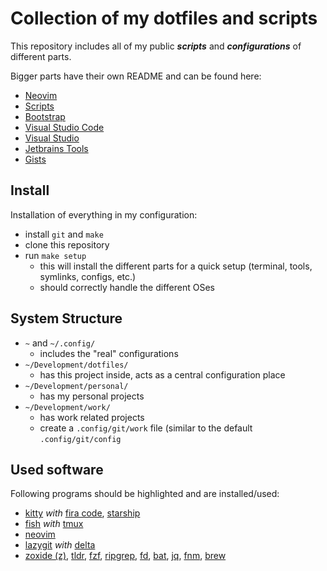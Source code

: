 # Collection of my dotfiles and scripts

This repository includes all of my public _**scripts**_
and _**configurations**_ of different parts.

Bigger parts have their own README and can be found here:

- [Neovim](./config/nvim/README.md)
- [Scripts](./scripts/README.md)
- [Bootstrap](./bootstrap/README.md)
- [Visual Studio Code](./config/vscode/README.md)
- [Visual Studio](./config/visual-studio/README.md)
- [Jetbrains Tools](./config/jetbrains/README.md)
- [Gists](https://gist.github.com/eckon)

## Install

Installation of everything in my configuration:

- install `git` and `make`
- clone this repository
- run `make setup`
  - this will install the different parts for a quick setup (terminal, tools, symlinks, configs, etc.)
  - should correctly handle the different OSes

## System Structure

- `~` and `~/.config/`
  - includes the "real" configurations
- `~/Development/dotfiles/`
  - has this project inside, acts as a central configuration place
- `~/Development/personal/`
  - has my personal projects
- `~/Development/work/`
  - has work related projects
  - create a `.config/git/work` file (similar to the default `.config/git/config`

## Used software

Following programs should be highlighted and are installed/used:

- [kitty](https://github.com/kovidgoyal/kitty) _with_
  [fira code](https://github.com/tonsky/FiraCode),
  [starship](https://github.com/starship/starship)
- [fish](https://github.com/fish-shell/fish-shell) _with_
  [tmux](https://github.com/tmux/tmux)
- [neovim](https://github.com/neovim/neovim)
- [lazygit](https://github.com/jesseduffield/lazygit) _with_
  [delta](https://github.com/dandavison/delta)
- [zoxide (z)](https://github.com/ajeetdsouza/zoxide),
  [tldr](https://github.com/tldr-pages/tldr),
  [fzf](https://github.com/junegunn/fzf),
  [ripgrep](https://github.com/BurntSushi/ripgrep),
  [fd](https://github.com/sharkdp/fd),
  [bat](https://github.com/sharkdp/bat),
  [jq](https://github.com/stedolan/jq),
  [fnm](https://github.com/Schniz/fnm),
  [brew](https://github.com/Homebrew/brew)
